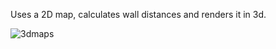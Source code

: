 Uses a 2D map, calculates wall distances and renders it in 3d.


![3dmaps](https://github.com/user-attachments/assets/c1da055e-0237-40ad-a749-ffe6e0430665)
